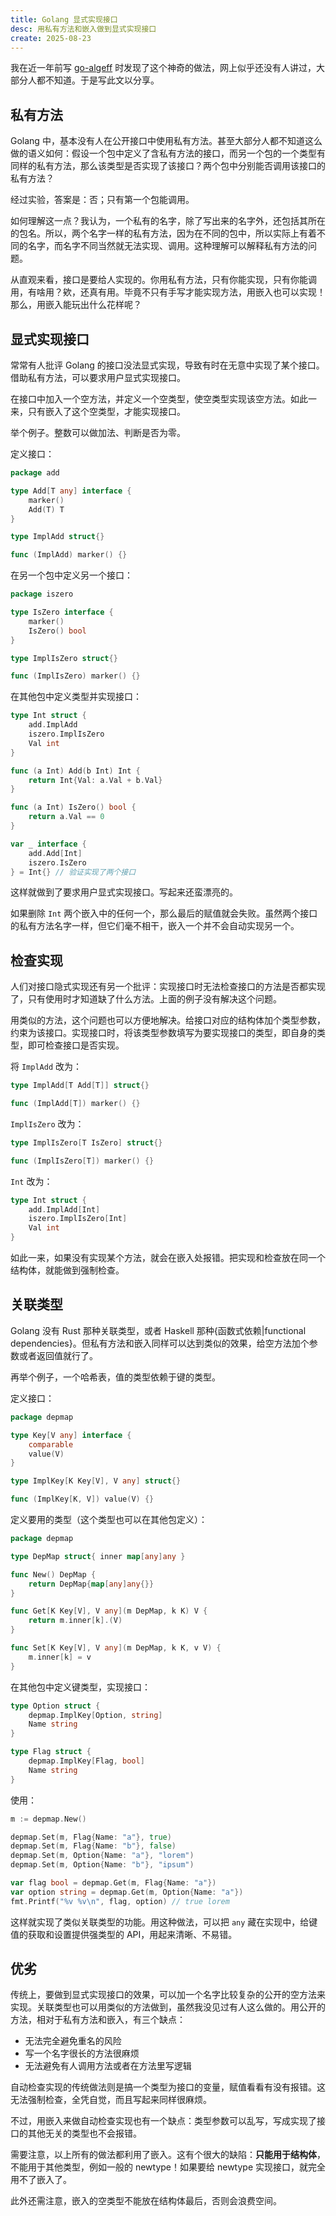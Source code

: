 ```yaml
---
title: Golang 显式实现接口
desc: 用私有方法和嵌入做到显式实现接口
create: 2025-08-23
---
```


我在近一年前写 [go-algeff](https://gitee.com/Zeng_YL/go-algeff/) 时发现了这个神奇的做法，网上似乎还没有人讲过，大部分人都不知道。于是写此文以分享。

## 私有方法

Golang 中，基本没有人在公开接口中使用私有方法。甚至大部分人都不知道这么做的语义如何：假设一个包中定义了含私有方法的接口，而另一个包的一个类型有同样的私有方法，那么该类型是否实现了该接口？两个包中分别能否调用该接口的私有方法？

经过实验，答案是：否；只有第一个包能调用。

如何理解这一点？我认为，一个私有的名字，除了写出来的名字外，还包括其所在的包名。所以，两个名字一样的私有方法，因为在不同的包中，所以实际上有着不同的名字，而名字不同当然就无法实现、调用。这种理解可以解释私有方法的问题。

从直观来看，接口是要给人实现的。你用私有方法，只有你能实现，只有你能调用，有啥用？欸，还真有用。毕竟不只有手写才能实现方法，用嵌入也可以实现！那么，用嵌入能玩出什么花样呢？

## 显式实现接口

常常有人批评 Golang 的接口没法显式实现，导致有时在无意中实现了某个接口。借助私有方法，可以要求用户显式实现接口。

在接口中加入一个空方法，并定义一个空类型，使空类型实现该空方法。如此一来，只有嵌入了这个空类型，才能实现接口。

举个例子。整数可以做加法、判断是否为零。

定义接口：

```go
package add

type Add[T any] interface {
	marker()
	Add(T) T
}

type ImplAdd struct{}

func (ImplAdd) marker() {}
```

在另一个包中定义另一个接口：

```go
package iszero

type IsZero interface {
	marker()
	IsZero() bool
}

type ImplIsZero struct{}

func (ImplIsZero) marker() {}
```

在其他包中定义类型并实现接口：

```go
type Int struct {
	add.ImplAdd
	iszero.ImplIsZero
	Val int
}

func (a Int) Add(b Int) Int {
	return Int{Val: a.Val + b.Val}
}

func (a Int) IsZero() bool {
	return a.Val == 0
}

var _ interface {
	add.Add[Int]
	iszero.IsZero
} = Int{} // 验证实现了两个接口
```

这样就做到了要求用户显式实现接口。写起来还蛮漂亮的。

如果删除 `Int` 两个嵌入中的任何一个，那么最后的赋值就会失败。虽然两个接口的私有方法名字一样，但它们毫不相干，嵌入一个并不会自动实现另一个。

## 检查实现

人们对接口隐式实现还有另一个批评：实现接口时无法检查接口的方法是否都实现了，只有使用时才知道缺了什么方法。上面的例子没有解决这个问题。

用类似的方法，这个问题也可以方便地解决。给接口对应的结构体加个类型参数，约束为该接口。实现接口时，将该类型参数填写为要实现接口的类型，即自身的类型，即可检查接口是否实现。

将 `ImplAdd` 改为：

```go
type ImplAdd[T Add[T]] struct{}

func (ImplAdd[T]) marker() {}
```

`ImplIsZero` 改为：

```go
type ImplIsZero[T IsZero] struct{}

func (ImplIsZero[T]) marker() {}
```

`Int` 改为：

```go
type Int struct {
	add.ImplAdd[Int]
	iszero.ImplIsZero[Int]
	Val int
}
```

如此一来，如果没有实现某个方法，就会在嵌入处报错。把实现和检查放在同一个结构体，就能做到强制检查。

## 关联类型

Golang 没有 Rust 那种关联类型，或者 Haskell 那种{函数式依赖|functional dependencies}。但私有方法和嵌入同样可以达到类似的效果，给空方法加个参数或者返回值就行了。

再举个例子，一个哈希表，值的类型依赖于键的类型。

定义接口：

```go
package depmap

type Key[V any] interface {
	comparable
	value(V)
}

type ImplKey[K Key[V], V any] struct{}

func (ImplKey[K, V]) value(V) {}
```

定义要用的类型（这个类型也可以在其他包定义）：

```go
package depmap

type DepMap struct{ inner map[any]any }

func New() DepMap {
	return DepMap{map[any]any{}}
}

func Get[K Key[V], V any](m DepMap, k K) V {
	return m.inner[k].(V)
}

func Set[K Key[V], V any](m DepMap, k K, v V) {
	m.inner[k] = v
}
```

在其他包中定义键类型，实现接口：

```go
type Option struct {
	depmap.ImplKey[Option, string]
	Name string
}

type Flag struct {
	depmap.ImplKey[Flag, bool]
	Name string
}
```

使用：

```go
m := depmap.New()

depmap.Set(m, Flag{Name: "a"}, true)
depmap.Set(m, Flag{Name: "b"}, false)
depmap.Set(m, Option{Name: "a"}, "lorem")
depmap.Set(m, Option{Name: "b"}, "ipsum")

var flag bool = depmap.Get(m, Flag{Name: "a"})
var option string = depmap.Get(m, Option{Name: "a"})
fmt.Printf("%v %v\n", flag, option) // true lorem
```

这样就实现了类似关联类型的功能。用这种做法，可以把 `any` 藏在实现中，给键值的获取和设置提供强类型的 API，用起来清晰、不易错。

## 优劣

传统上，要做到显式实现接口的效果，可以加一个名字比较复杂的公开的空方法来实现。关联类型也可以用类似的方法做到，虽然我没见过有人这么做的。用公开的方法，相对于私有方法和嵌入，有三个缺点：

- 无法完全避免重名的风险
- 写一个名字很长的方法很麻烦
- 无法避免有人调用方法或者在方法里写逻辑

自动检查实现的传统做法则是搞一个类型为接口的变量，赋值看看有没有报错。这无法强制检查，全凭自觉，而且写起来同样很麻烦。

不过，用嵌入来做自动检查实现也有一个缺点：类型参数可以乱写，写成实现了接口的其他无关的类型也不会报错。

需要注意，以上所有的做法都利用了嵌入。这有个很大的缺陷：**只能用于结构体**，不能用于其他类型，例如一般的 newtype！如果要给 newtype 实现接口，就完全用不了嵌入了。

此外还需注意，嵌入的空类型不能放在结构体最后，否则会浪费空间。